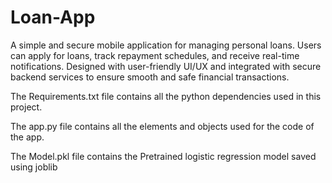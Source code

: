 # Loan-App
A simple and secure mobile application for managing personal loans. Users can apply for loans, track repayment schedules, and receive real-time notifications. Designed with user-friendly UI/UX and integrated with secure backend services to ensure smooth and safe financial transactions.

The Requirements.txt file contains all the python dependencies used in this project.

The app.py file contains all the elements and objects used for the code of the app.

The Model.pkl file contains the Pretrained logistic regression model saved using joblib
